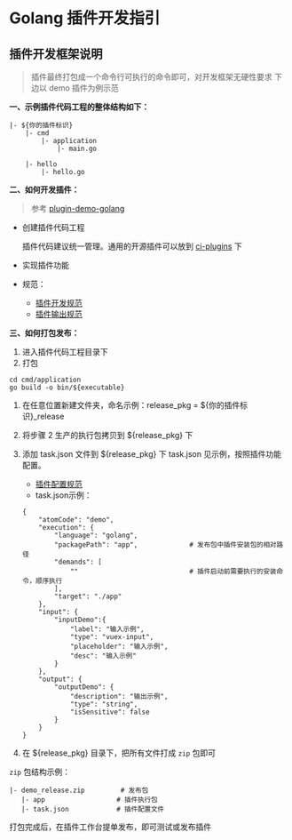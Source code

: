 # Golang 插件开发指引

## 插件开发框架说明 <a id="%E6%8F%92%E4%BB%B6%E5%BC%80%E5%8F%91%E6%A1%86%E6%9E%B6%E8%AF%B4%E6%98%8E"></a>

> 插件最终打包成一个命令行可执行的命令即可，对开发框架无硬性要求 下边以 demo 插件为例示范

**一、示例插件代码工程的整体结构如下：**

```text
|- ${你的插件标识}
    |- cmd
        |- application
            |- main.go
        
    |- hello
        |- hello.go
```

**二、如何开发插件：**

> 参考 [plugin-demo-golang](https://github.com/ci-plugins/plugin-demo-golang)

* 创建插件代码工程

  插件代码建议统一管理。通用的开源插件可以放到 [ci-plugins](https://github.com/ci-plugins) 下

* 实现插件功能
* 规范：
  * [插件开发规范](../plugin-specification.md)
  * [插件输出规范](../plugin-output.md)

**三、如何打包发布：**

1. 进入插件代码工程目录下
2. 打包

```text
cd cmd/application
go build -o bin/${executable}
```

1. 在任意位置新建文件夹，命名示例：release\_pkg = ${你的插件标识}\_release
2. 将步骤 2 生产的执行包拷贝到 ${release\_pkg} 下
3. 添加 task.json 文件到 ${release\_pkg} 下 task.json 见示例，按照插件功能配置。

   * [插件配置规范](../plugin-config.md)
   * task.json示例：

   ```text
   {
       "atomCode": "demo",
       "execution": {
           "language": "golang",
           "packagePath": "app",             # 发布包中插件安装包的相对路径
           "demands": [
               ""                            # 插件启动前需要执行的安装命令，顺序执行
           ],
           "target": "./app"
       },
       "input": {
           "inputDemo":{
               "label": "输入示例",  
               "type": "vuex-input",
               "placeholder": "输入示例",
               "desc": "输入示例"
           }
       },
       "output": {
           "outputDemo": {
               "description": "输出示例",
               "type": "string",
               "isSensitive": false
           }
       }
   }

   ```

4. 在 ${release\_pkg} 目录下，把所有文件打成 `zip` 包即可

`zip` 包结构示例：

```text
|- demo_release.zip         # 发布包
   |- app                  # 插件执行包
   |- task.json            # 插件配置文件
```

打包完成后，在插件工作台提单发布，即可测试或发布插件

